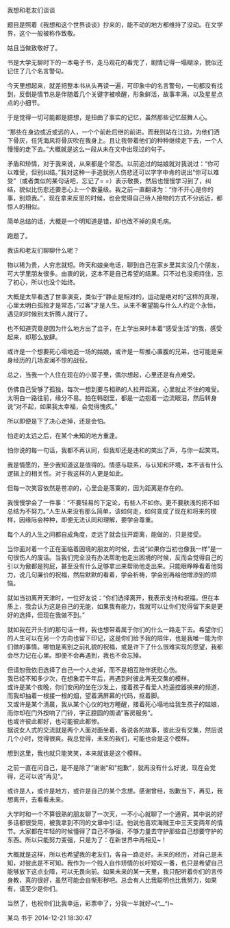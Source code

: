 我想和老友们谈谈

题目是照着《我想和这个世界谈谈》抄来的，能不动的地方都维持了没动。在文学界，这个一般被称作致敬。

姑且当做致敬好了。

书是大学无聊时下的一本电子书，走马观花的看完了，剧情记得一塌糊涂，貌似还记住了几个名言警句。

今天里想起来，就差把整本书从头再读一遍，可印象中的名言警句，一句都没有找到，反倒是情节总是伴随着几个关键字被唤醒，形象鲜活，故事丰满，以及星星点点的小细节。

于是觉得一切可能都是臆想，是扭曲了事实的记忆，虽然那些记忆鼓舞人心。

“那些在身边或近或远的人，一个个前赴后继的前进。而我则站在江边，为他们洒下骨灰，任凭海风将骨灰吹在我身上。且让我带着他们的种种继续走下去，一个人慢慢的走下去。”大概就是这么一段从未在文中出现过的句子。

矛盾和矫情，对于我来说，从来都是个常态。以前追过的姑娘就对我说过：“你可以难受，但别纠结。”我对这种一手造就别人伤悲还可以字字中肯的说出“你可以难受”（或者类似的某句话吧，忘记了= =）表示敬畏，然后也慢慢学习到了，纠结，貌似比伤悲还要恶心上一个数量级。我之前一直翻译为：“你不开心是你的事，别烦我。”，现在拿来反思的时候，也会觉得自己待人接物的方式不分远近，都惊人的相似。

简单总结的话，大概是一个明知道是错，却也改不掉的臭毛病。

跑题了。

我该和老友们聊聊什么呢？

物以稀为贵，人穷志就短。昨天和娘亲电话，聊到自己在家乡里其实没几个朋友，可大学里朋友很多。由衷的说，这本不是自己希望的结果。只不过也没把持住，忘了初心，所以也没个始终。

大概是太早看透了世事演变，类似于“静止是相对的，运动是绝对的“这样的真理，心里太明白孤独才是常态，”过客“才是人生。从来不奢望能与什么人约定个永恒，遇见的时候别太折腾人就行了。

也不知道究竟是因为什么地方出了岔子，在上学出来时本着”感受生活“的我，感受起来，却那么放肆。

或许是一个想要死心塌地追一场的姑娘，或许是一帮推心置腹的兄弟，也可能是亲身经历的几场波澜不惊的战役。

总之，当我一个人住在现在的小房子里，偶尔想起，心里还是有点难受。

仿佛自己受够了孤独，每次一想到要与相熟的人拉开距离，心里就止不住的难受。太明白一路往前，缘分不易。拍在韩剧里，都是一边抱着一边流眼泪，然后转身说“对不起，如果我太幸福，会觉得愧疚。”

所以即便是下了决心走掉，还是会怕。

怕走的太远之后，在某个未知的地方重逢。

怕你说的每一句话，我都不再认同，但我却还是违和的笑出了声，与你一起笑骂。

我是情愿的，至少我知道这是值得的。情感与联系，与认知和环境，本不该有什么逻辑上的相关性。对于我这样的人更是如此。

但每一次笑容依然是苍凉的，心里会是落寞的，因为距离是存在的。

我慢慢学会了一件事：“不要轻易的下定论，有些人不如你。更不要肤浅的把不如总结为不努力。”人生从来没有那么简单，该如何走，如何变成了现在和将来的模样，因缘际会种种，即便无法认同和理解，要学会尊重。

每个人的人生之间都自成角度，走远了就会拉开距离，能做的，只是接受。

当你面对着一个正在面临着困境的朋友的时候，去说“如果你当初也像我一样”是一句很伤人的废话。当我们完全没有办法帮助他走出困境的时候，反而会觉得自己的引以为傲都是狗屁，甚至没有什么足够拿出来帮助他走出来。只能眼睁睁看着他努力，说几句廉价的祝福，然后默默的看着，学会祈祷，学会别再给他增添别的烦恼。

就如当初离开天津时，一位好友说：“你们选择离开，我表示支持和祝福。但在本质上，我会认为这是自己的无能，如果我有能力，我就可以让你们觉得留下来是更好的选择，但现在我做不到。”

就如我在开头引的那句话一样，我也想带着属于你们的什么一路走下去。希望你们的人生可以在另一个方向也留下印记，这是你们给予我的陪伴，也是我唯一能为你们做的事情。哪怕是离别之前礼貌的祝福，或是许下了什么很难实现的愿望，我都会尽力记在心里。即便不会再遇到，我也不会忘掉。

但请恕我依旧选择了自己一个人走掉，而不是相互陪伴抚慰心伤。  
我已经不知多少次，在想象若干年后，再遇到时彼此再无交集的模样。   
或许是某个夜晚，你们安闲的坐在沙发上，搂着孩子看爱人抢遥控器换来的频道，而我却抽着一根接一根的烟，望着满屏幕的代码，抠着脚。  
又或许是某个清晨，我从某个心仪的地方睡醒，搂着死心塌地给我生孩子的姑娘，而你却在门外按响了门铃，字正腔圆的朗诵”客房服务“。  
也或许彼此都好，也可能彼此都惨。  
据说女人式的交流就是两个人面对面坐着，各说各的故事，彼此没有交集，然后说几个小时，觉得很爽。我总觉得，未来的我们，可能也会是这个模样。  

想到这里，我也就只能笑笑，本来就该是这个模样。

之前一直在问自己，是不是除了”谢谢“和"抱歉"，就再没有什么好说，现在会觉得，还可以说”再见“。

或许是人，或许是地方，或许是自己的某个念想。感谢曾经，抱歉当下，再见，我想离开，去看看未来。

大学时和一个不算很熟的朋友聊了一次天，一不小心就聊了一个通宵。其中说的好多话都很受用，被我拿到不同的文章中引证。他说他喜欢海贼王中三天变两年的情节。大家都在年轻的时候懂得了自己不够强，不够力量去守护那些自己想要守护的东西。所以只能努力变强，只是为了：在新世界中再相见~！

大概就是这样，所以也希望我的老友们，各自一路走好。未来的经历，对自己是未知，对彼此是不可知。我作为一个贱人自作矫情的长吁短叹一番，也只是希望自己能够放下这点业障，可以无畏向前。如果未来的某一天里，我只配听着你们的言传身教，真的很好，虽然可能会自惭形秽吧。总会有人比我聪明也比我努力，如果有，请至少是你们。

当然了，也祝你们比我幸运，彩票中了，分我一半就好~(*^__^*)~

某鸟  书于 2014-12-21 18:30:47